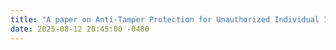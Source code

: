 ```yaml
---
title: "A paper on Anti-Tamper Protection for Unauthorized Individual Image Generation is accepted to ICCV 2025! 🎉"
date: 2025-08-12 20:45:00 -0400
---
```

